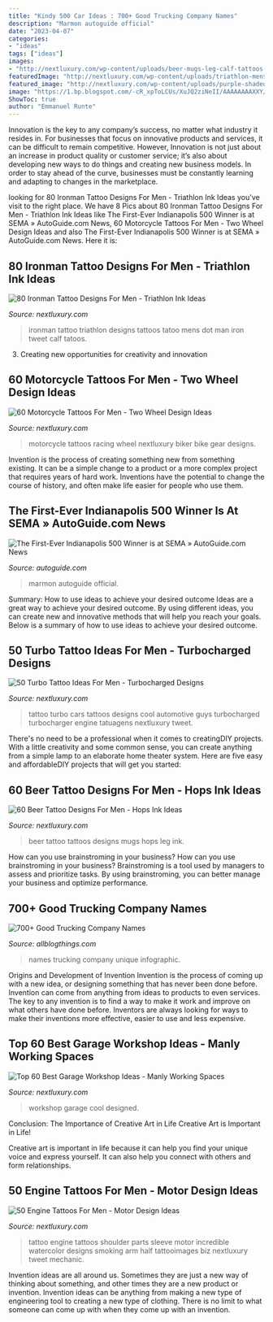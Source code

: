 ```yaml
---
title: "Kindy 500 Car Ideas : 700+ Good Trucking Company Names"
description: "Marmon autoguide official"
date: "2023-04-07"
categories:
- "ideas"
tags: ["ideas"]
images:
- "http://nextluxury.com/wp-content/uploads/beer-mugs-leg-calf-tattoos-male.jpg"
featuredImage: "http://nextluxury.com/wp-content/uploads/triathlon-mens-ironman-tattoo-ideas.jpg"
featured_image: "http://nextluxury.com/wp-content/uploads/purple-shaded-car-engine-tattoo-male-arms.jpg"
image: "https://1.bp.blogspot.com/-cR_xpToLCUs/XuJQ2ziNeII/AAAAAAAAXXY/OniI6NQg_Ps2gJ7Dqa7v94fkVyf_elkwgCK4BGAsYHg/d/12.png"
ShowToc: true
author: "Emmanuel Runte"
---
```



Innovation is the key to any company’s success, no matter what industry it resides in. For businesses that focus on innovative products and services, it can be difficult to remain competitive. However, Innovation is not just about an increase in product quality or customer service; it’s also about developing new ways to do things and creating new business models. In order to stay ahead of the curve, businesses must be constantly learning and adapting to changes in the marketplace.

	

		
looking for 80 Ironman Tattoo Designs For Men - Triathlon Ink Ideas you've visit to the right place. We have 8 Pics about 80 Ironman Tattoo Designs For Men - Triathlon Ink Ideas like The First-Ever Indianapolis 500 Winner is at SEMA » AutoGuide.com News, 60 Motorcycle Tattoos For Men - Two Wheel Design Ideas and also The First-Ever Indianapolis 500 Winner is at SEMA » AutoGuide.com News. Here it is:
		
    
## 80 Ironman Tattoo Designs For Men - Triathlon Ink Ideas

<img loading=lazy src="http://nextluxury.com/wp-content/uploads/triathlon-mens-ironman-tattoo-ideas.jpg" onerror="this.onerror=null;this.src='https://tse1.mm.bing.net/th?id=OIP.KZPU87bbTJE8bw-RouiBwAHaJ4&amp;pid=15.1';" alt="80 Ironman Tattoo Designs For Men - Triathlon Ink Ideas">

_Source: nextluxury.com_

>ironman tattoo triathlon designs tattoos tatoo mens dot man iron tweet calf tatoos. 

	

3. Creating new opportunities for creativity and innovation 

    
## 60 Motorcycle Tattoos For Men - Two Wheel Design Ideas

<img loading=lazy src="http://nextluxury.com/wp-content/uploads/creative-mens-motorcycle-racing-tattoos.jpg" onerror="this.onerror=null;this.src='https://tse1.mm.bing.net/th?id=OIP._NMj-QmZz2npWgl6luHVcAHaHa&amp;pid=15.1';" alt="60 Motorcycle Tattoos For Men - Two Wheel Design Ideas">

_Source: nextluxury.com_

>motorcycle tattoos racing wheel nextluxury biker bike gear designs. 

	

Invention is the process of creating something new from something existing. It can be a simple change to a product or a more complex project that requires years of hard work. Inventions have the potential to change the course of history, and often make life easier for people who use them.

    
## The First-Ever Indianapolis 500 Winner Is At SEMA » AutoGuide.com News

<img loading=lazy src="https://www.autoguide.com/blog/wp-content/gallery/marmon-wasp-2016-sema-show-official-gallery/marmon-wasp-2016-sema-show-03.jpg" onerror="this.onerror=null;this.src='https://tse4.mm.bing.net/th?id=OIP.a45yd6yS0Vr7UWT9M1XRJwHaE8&amp;pid=15.1';" alt="The First-Ever Indianapolis 500 Winner is at SEMA » AutoGuide.com News">

_Source: autoguide.com_

>marmon autoguide official. 

	

Summary: How to use ideas to achieve your desired outcome
Ideas are a great way to achieve your desired outcome. By using different ideas, you can create new and innovative methods that will help you reach your goals. Below is a summary of how to use ideas to achieve your desired outcome.

    
## 50 Turbo Tattoo Ideas For Men - Turbocharged Designs

<img loading=lazy src="http://nextluxury.com/wp-content/uploads/guys-cool-turbo-tattoo-ideas.jpg" onerror="this.onerror=null;this.src='https://tse2.mm.bing.net/th?id=OIP.eFAJNxrthpXVd1mhz3ZHggHaI4&amp;pid=15.1';" alt="50 Turbo Tattoo Ideas For Men - Turbocharged Designs">

_Source: nextluxury.com_

>tattoo turbo cars tattoos designs cool automotive guys turbocharged turbocharger engine tatuagens nextluxury tweet. 

	

There's no need to be a professional when it comes to creatingDIY projects. With a little creativity and some common sense, you can create anything from a simple lamp to an elaborate home theater system. Here are five easy and affordableDIY projects that will get you started: 

    
## 60 Beer Tattoo Designs For Men - Hops Ink Ideas

<img loading=lazy src="http://nextluxury.com/wp-content/uploads/beer-mugs-leg-calf-tattoos-male.jpg" onerror="this.onerror=null;this.src='https://tse1.mm.bing.net/th?id=OIP.tO5YqvGPNBM5wgSQ0Dp-WgHaHa&amp;pid=15.1';" alt="60 Beer Tattoo Designs For Men - Hops Ink Ideas">

_Source: nextluxury.com_

>beer tattoo tattoos designs mugs hops leg ink. 

	

How can you use brainstroming in your business?
How can you use brainstroming in your business? Brainstroming is a tool used by managers to assess and prioritize tasks. By using brainstroming, you can better manage your business and optimize performance.

    
## 700+ Good Trucking Company Names

<img loading=lazy src="https://1.bp.blogspot.com/-cR_xpToLCUs/XuJQ2ziNeII/AAAAAAAAXXY/OniI6NQg_Ps2gJ7Dqa7v94fkVyf_elkwgCK4BGAsYHg/d/12.png" onerror="this.onerror=null;this.src='https://tse1.mm.bing.net/th?id=OIP.pY9FrpxVyKeMK5SaZCP41gHaRO&amp;pid=15.1';" alt="700+ Good Trucking Company Names">

_Source: allblogthings.com_

>names trucking company unique infographic. 

	

Origins and Development of Invention
Invention is the process of coming up with a new idea, or designing something that has never been done before. Invention can come from anything from ideas to products to even services. The key to any invention is to find a way to make it work and improve on what others have done before. Inventors are always looking for ways to make their inventions more effective, easier to use and less expensive.

    
## Top 60 Best Garage Workshop Ideas - Manly Working Spaces

<img loading=lazy src="http://nextluxury.com/wp-content/uploads/cool-ideas-for-workshop-design.jpg" onerror="this.onerror=null;this.src='https://tse2.mm.bing.net/th?id=OIP.gzBjvK1ik7nQYheaNekjIwHaFj&amp;pid=15.1';" alt="Top 60 Best Garage Workshop Ideas - Manly Working Spaces">

_Source: nextluxury.com_

>workshop garage cool designed. 

	

Conclusion: The Importance of Creative Art in Life
Creative Art is Important in Life!

Creative art is important in life because it can help you find your unique voice and express yourself. It can also help you connect with others and form relationships.

    
## 50 Engine Tattoos For Men - Motor Design Ideas

<img loading=lazy src="http://nextluxury.com/wp-content/uploads/purple-shaded-car-engine-tattoo-male-arms.jpg" onerror="this.onerror=null;this.src='https://tse1.mm.bing.net/th?id=OIP.r9MJeO5a768uTg-D6AqBhgHaHa&amp;pid=15.1';" alt="50 Engine Tattoos For Men - Motor Design Ideas">

_Source: nextluxury.com_

>tattoo engine tattoos shoulder parts sleeve motor incredible watercolor designs smoking arm half tattooimages biz nextluxury tweet mechanic. 

	

Invention ideas are all around us. Sometimes they are just a new way of thinking about something, and other times they are a new product or invention. Invention ideas can be anything from making a new type of engineering tool to creating a new type of clothing. There is no limit to what someone can come up with when they come up with an invention.


